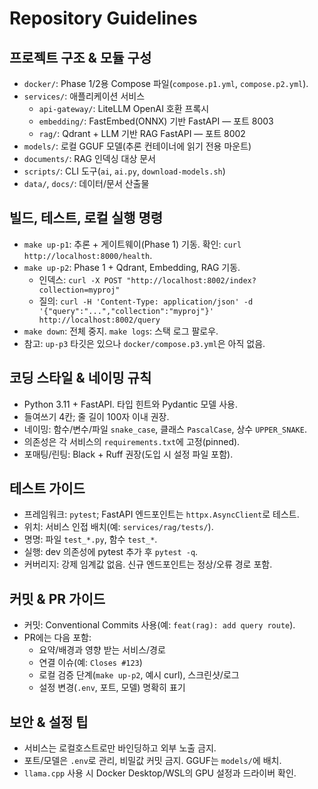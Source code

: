 # Repository Guidelines

## 프로젝트 구조 & 모듈 구성
- `docker/`: Phase 1/2용 Compose 파일(`compose.p1.yml`, `compose.p2.yml`).
- `services/`: 애플리케이션 서비스
  - `api-gateway/`: LiteLLM OpenAI 호환 프록시
  - `embedding/`: FastEmbed(ONNX) 기반 FastAPI — 포트 8003
  - `rag/`: Qdrant + LLM 기반 RAG FastAPI — 포트 8002
- `models/`: 로컬 GGUF 모델(추론 컨테이너에 읽기 전용 마운트)
- `documents/`: RAG 인덱싱 대상 문서
- `scripts/`: CLI 도구(`ai`, `ai.py`, `download-models.sh`)
- `data/`, `docs/`: 데이터/문서 산출물

## 빌드, 테스트, 로컬 실행 명령
- `make up-p1`: 추론 + 게이트웨이(Phase 1) 기동. 확인: `curl http://localhost:8000/health`.
- `make up-p2`: Phase 1 + Qdrant, Embedding, RAG 기동.
  - 인덱스: `curl -X POST "http://localhost:8002/index?collection=myproj"`
  - 질의: `curl -H 'Content-Type: application/json' -d '{"query":"...","collection":"myproj"}' http://localhost:8002/query`
- `make down`: 전체 중지. `make logs`: 스택 로그 팔로우.
- 참고: `up-p3` 타깃은 있으나 `docker/compose.p3.yml`은 아직 없음.

## 코딩 스타일 & 네이밍 규칙
- Python 3.11 + FastAPI. 타입 힌트와 Pydantic 모델 사용.
- 들여쓰기 4칸; 줄 길이 100자 이내 권장.
- 네이밍: 함수/변수/파일 `snake_case`, 클래스 `PascalCase`, 상수 `UPPER_SNAKE`.
- 의존성은 각 서비스의 `requirements.txt`에 고정(pinned).
- 포매팅/린팅: Black + Ruff 권장(도입 시 설정 파일 포함).

## 테스트 가이드
- 프레임워크: `pytest`; FastAPI 엔드포인트는 `httpx.AsyncClient`로 테스트.
- 위치: 서비스 인접 배치(예: `services/rag/tests/`).
- 명명: 파일 `test_*.py`, 함수 `test_*`.
- 실행: dev 의존성에 pytest 추가 후 `pytest -q`.
- 커버리지: 강제 임계값 없음. 신규 엔드포인트는 정상/오류 경로 포함.

## 커밋 & PR 가이드
- 커밋: Conventional Commits 사용(예: `feat(rag): add query route`).
- PR에는 다음 포함:
  - 요약/배경과 영향 받는 서비스/경로
  - 연결 이슈(예: `Closes #123`)
  - 로컬 검증 단계(`make up-p2`, 예시 curl), 스크린샷/로그
  - 설정 변경(`.env`, 포트, 모델) 명확히 표기

## 보안 & 설정 팁
- 서비스는 로컬호스트로만 바인딩하고 외부 노출 금지.
- 포트/모델은 `.env`로 관리, 비밀값 커밋 금지. GGUF는 `models/`에 배치.
- `llama.cpp` 사용 시 Docker Desktop/WSL의 GPU 설정과 드라이버 확인.

